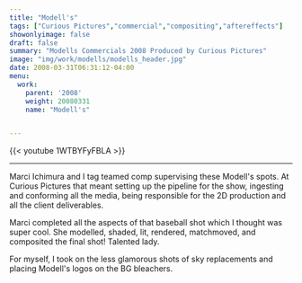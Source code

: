 ```yaml
---
title: "Modell's"
tags: ["Curious Pictures","commercial","compositing","aftereffects"]
showonlyimage: false
draft: false
summary: "Modells Commercials 2008 Produced by Curious Pictures"
image: "img/work/modells/modells_header.jpg"
date: 2008-03-31T06:31:12-04:00
menu:
  work:
    parent: '2008'
    weight: 20080331
    name: "Modell's"


---
```


{{< youtube 1WTBYFyFBLA >}}

---


Marci Ichimura and I tag teamed comp supervising these Modell's spots. At Curious Pictures that meant setting up the pipeline for the show, ingesting and conforming all the media, being responsible for the 2D production and all the client deliverables.

Marci completed all the aspects of that baseball shot which I thought was super cool. She modelled, shaded, lit, rendered, matchmoved, and composited the final shot! Talented lady.

For myself, I took on the less glamorous shots of sky replacements and placing Modell's logos on the BG bleachers.
